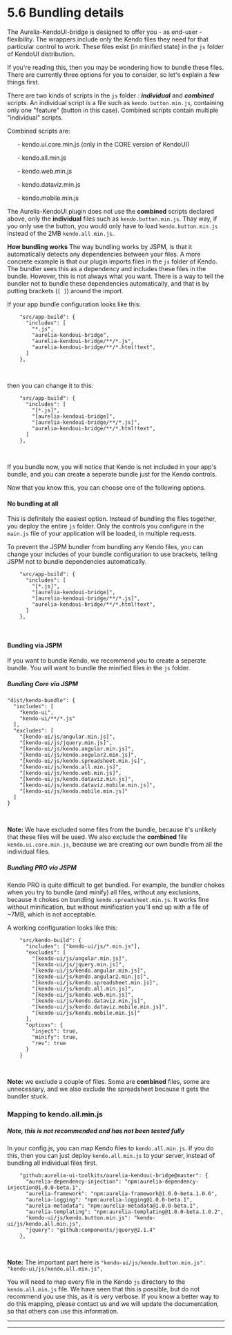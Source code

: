 # 5.6 Bundling details

The Aurelia-KendoUI-bridge is designed to offer you - as end-user - flexibility. The wrappers include only the Kendo files they need for that particular control to work. These files exist (in minified state) in the `js` folder of KendoUI distribution.
<br>

If you're reading this, then you may be wondering how to bundle these files. There are currently three options for you to consider, so let's explain a few things first.


There are two kinds of scripts in the `js` folder : ___individual___ and ___combined___ scripts. An individual script is a file such as `kendo.button.min.js`, containing only one "feature" (button in this case). Combined scripts contain multiple "individual" scripts.
<br>

Combined scripts are:
<br>

 &nbsp; &nbsp; &nbsp; - kendo.ui.core.min.js (only in the CORE version of KendoUI)

 &nbsp; &nbsp; &nbsp; - kendo.all.min.js

 &nbsp; &nbsp; &nbsp; - kendo.web.min.js

 &nbsp; &nbsp; &nbsp; - kendo.dataviz.min.js

 &nbsp; &nbsp; &nbsp; - kendo.mobile.min.js
<br>

The Aurelia-KendoUI plugin does not use the __combined__ scripts declared above, only the __individual__ files such as `kendo.button.min.js`. Thay way, if you only use the button, you would only have to load `kendo.button.min.js` instead of the 2MB `kendo.all.min.js`.
<br>

__How bundling works__
The way bundling works by JSPM, is that it automatically detects any dependencies between your files. A more concrete example is that our plugin imports files in the `js` folder of Kendo. The bundler sees this as a dependency and includes these files in the bundle. However, this is not always what you want. There is a way to tell the bundler not to bundle these dependencies automatically, and that is by putting brackets (`[ ]`) around the import.
<br>

If your app bundle configuration looks like this:
<br>

```
    "src/app-build": {
      "includes": [
        "*.js",
        "aurelia-kendoui-bridge",
        "aurelia-kendoui-bridge/**/*.js",
        "aurelia-kendoui-bridge/**/*.html!text",
      ]
    },
```
<br>

then you can change it to this:
<br>

```
    "src/app-build": {
      "includes": [
        "[*.js]",
        "[aurelia-kendoui-bridge]",
        "[aurelia-kendoui-bridge/**/*.js]",
        "aurelia-kendoui-bridge/**/*.html!text",
      ]
    },
```
<br>


If you bundle now, you will notice that Kendo is not included in your app's bundle, and you can create a seperate bundle just for the Kendo controls.

Now that you know this, you can choose one of the following options.
<br>

#### No bundling at all
This is definitely the easiest option. Instead of bundling the files together, you deploy the entire `js` folder. Only the controls you configure in the `main.js` file of your application will be loaded, in multiple requests.
<br>

To prevent the JSPM bundler from bundling any Kendo files, you can change your includes of your bundle configuration to use brackets, telling JSPM not to bundle dependencies automatically.
<br>

```
    "src/app-build": {
      "includes": [
        "[*.js]",
        "[aurelia-kendoui-bridge]",
        "[aurelia-kendoui-bridge/**/*.js]",
        "aurelia-kendoui-bridge/**/*.html!text",
      ]
    },
```
<br>


#### Bundling via JSPM
If you want to bundle Kendo, we recommend you to create a seperate bundle. You will want to bundle the minified files in the `js` folder.
<br>

##### Bundling Core via JSPM

    "dist/kendo-bundle": {
      "includes": [
        "kendo-ui",
        "kendo-ui/**/*.js"
      ],
      "excludes": [
        "[kendo-ui/js/angular.min.js]",
        "[kendo-ui/js/jquery.min.js]",
        "[kendo-ui/js/kendo.angular.min.js]",
        "[kendo-ui/js/kendo.angular2.min.js]",
        "[kendo-ui/js/kendo.spreadsheet.min.js]",
        "[kendo-ui/js/kendo.all.min.js]",
        "[kendo-ui/js/kendo.web.min.js]",
        "[kendo-ui/js/kendo.dataviz.min.js]",
        "[kendo-ui/js/kendo.dataviz.mobile.min.js]",
        "[kendo-ui/js/kendo.mobile.min.js]"
      ]
    }
<br>

__Note:__ We have excluded some files from the bundle, because it's unlikely that these files will be used. We also exclude the __combined__ file `kendo.ui.core.min.js`, because we are creating our own bundle from all the individual files.
<br>

##### Bundling PRO via JSPM
Kendo PRO is quite difficult to get bundled. For example, the bundler chokes when you try to bundle (and minify) all files, without any exclusions, because it chokes on bundling `kendo.spreadsheet.min.js`. It works fine without minification, but without minification you'll end up with a file of ~7MB, which is not acceptable.
<br>

A working configuration looks like this:
<br>

```
    "src/kendo-build": {
      "includes": ["kendo-ui/js/*.min.js"],
      "excludes": [
        "[kendo-ui/js/angular.min.js]",
        "[kendo-ui/js/jquery.min.js]",
        "[kendo-ui/js/kendo.angular.min.js]",
        "[kendo-ui/js/kendo.angular2.min.js]",
        "[kendo-ui/js/kendo.spreadsheet.min.js]",
        "[kendo-ui/js/kendo.all.min.js]",
        "[kendo-ui/js/kendo.web.min.js]",
        "[kendo-ui/js/kendo.dataviz.min.js]",
        "[kendo-ui/js/kendo.dataviz.mobile.min.js]",
        "[kendo-ui/js/kendo.mobile.min.js]"
      ],
      "options": {
        "inject": true,
        "minify": true,
        "rev": true
      }
    }
```
<br>

__Note:__ we exclude a couple of files. Some are __combined__ files, some are unnecessary, and we also exclude the spreadsheet because it gets the bundler stuck.
<br>

### Mapping to kendo.all.min.js
##### Note, this is not recommended and has not been tested fully

In your config.js, you can map Kendo files to `kendo.all.min.js`. If you do this, then you can just deploy `kendo.all.min.js` to your server, instead of bundling all individual files first.
<br>

```
    "github:aurelia-ui-toolkits/aurelia-kendoui-bridge@master": {
      "aurelia-dependency-injection": "npm:aurelia-dependency-injection@1.0.0-beta.1",
      "aurelia-framework": "npm:aurelia-framework@1.0.0-beta.1.0.6",
      "aurelia-logging": "npm:aurelia-logging@1.0.0-beta.1",
      "aurelia-metadata": "npm:aurelia-metadata@1.0.0-beta.1",
      "aurelia-templating": "npm:aurelia-templating@1.0.0-beta.1.0.2",
      "kendo-ui/js/kendo.button.min.js": "kendo-ui/js/kendo.all.min.js",
      "jquery": "github:components/jquery@2.1.4"
    },
```
<br>

__Note:__ The important part here is `"kendo-ui/js/kendo.button.min.js": "kendo-ui/js/kendo.all.min.js",`

You will need to map every file in the Kendo `js` directory to the `kendo.all.min.js` file. We have seen that this is possible, but do not recommend you use this, as it is very verbose. If you know a better way to do this mapping, please contact us and we will update the documentation, so that others can use this information.
<br>

***
***

